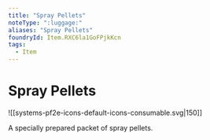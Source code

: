 ```yaml
---
title: "Spray Pellets"
noteType: ":luggage:"
aliases: "Spray Pellets"
foundryId: Item.RXC6la1GoFPjkKcn
tags:
  - Item
---
```


# Spray Pellets
![[systems-pf2e-icons-default-icons-consumable.svg|150]]

A specially prepared packet of spray pellets.
